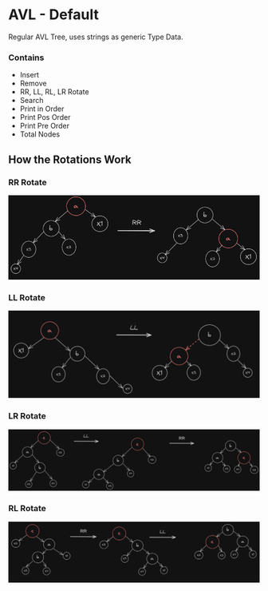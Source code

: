 # AVL - Default

Regular AVL Tree, uses strings as generic Type Data. 

### Contains

- Insert
- Remove
- RR, LL, RL, LR Rotate
- Search
- Print in Order
- Print Pos Order
- Print Pre Order
- Total Nodes

## How the Rotations Work

### RR Rotate

<p align="center">
  <img src="https://github.com/heloisaPazeti/EstruturaDeDados/blob/main/Arvores/AVL_Tree/Images/image1.png">
</p>

### LL Rotate

<p align="center">
  <img src="https://github.com/heloisaPazeti/EstruturaDeDados/blob/main/Arvores/AVL_Tree/Images/image2.png">
</p>

### LR Rotate

<p align="center">
  <img src="https://github.com/heloisaPazeti/EstruturaDeDados/blob/main/Arvores/AVL_Tree/Images/image3.png">
</p>

### RL Rotate

<p align="center">
  <img src="https://github.com/heloisaPazeti/EstruturaDeDados/blob/main/Arvores/AVL_Tree/Images/image4.png">
</p>
